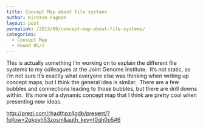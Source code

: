 ```yaml
---
title: Concept Map about file systems
author: Kirsten Fagnan
layout: post
permalink: /2013/06/concept-map-about-file-systems/
categories:
  - Concept Map
  - Round 05/1
---
```

This is actually something I&#8217;m working on to explain the different file systems to my colleagues at the Joint Genome Institute.  It&#8217;s not static, so I&#8217;m not sure it&#8217;s exactly what everyone else was thinking when writing up concept maps, but I think the general idea is similar.  There are a few bubbles and connections leading to those bubbles, but there are drill downs within.  It&#8217;s more of a dynamic concept map that I think are pretty cool when presenting new ideas.

http://prezi.com/rhadthpz4gdb/present/?follow=2qkpyh53zosm&auth_key=t0qh0o5#6

&nbsp;